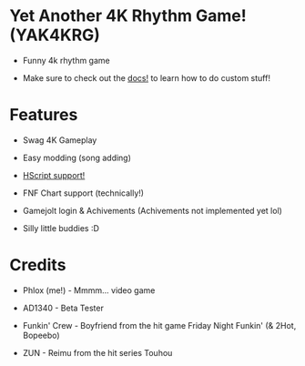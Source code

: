 # Yet Another 4K Rhythm Game! (YAK4KRG)

* Funny 4k rhythm game

* Make sure to check out the [docs!](https://github.com/yophlox/YA4KRG/tree/main/docs) to learn how to do custom stuff!

# Features

* Swag 4K Gameplay

* Easy modding (song adding)

* [HScript support!](https://github.com/yophlox/YA4KRG/tree/main/docs/HScript.md)

* FNF Chart support (technically!)

* Gamejolt login & Achivements (Achivements not implemented yet lol)

* Silly little buddies :D

# Credits

* Phlox (me!) - Mmmm... video game

* AD1340 - Beta Tester

* Funkin' Crew - Boyfriend from the hit game Friday Night Funkin' (& 2Hot, Bopeebo)

* ZUN - Reimu from the hit series Touhou
